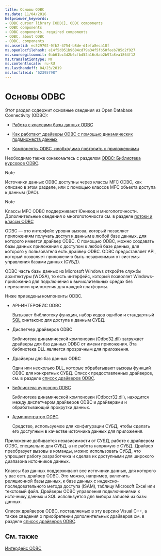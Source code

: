 ```yaml
---
title: Основы ODBC
ms.date: 11/04/2016
helpviewer_keywords:
- ODBC cursor library [ODBC], ODBC components
- ODBC components
- ODBC components, required components
- ODBC, about ODBC
- ODBC, components
ms.assetid: ec529702-0fb2-4754-b8de-d1efa8eca18f
ms.openlocfilehash: e14f5d051b9684cd79a34f5fb50feeb785d2f927
ms.sourcegitcommit: 0ab61bc3d2b6cfbd52a16c6ab2b97a8ea1864f12
ms.translationtype: MT
ms.contentlocale: ru-RU
ms.lasthandoff: 04/23/2019
ms.locfileid: "62395798"
---
```

# <a name="odbc-basics"></a>Основы ODBC

Этот раздел содержит основные сведения из Open Database Connectivity (ODBC):

- [Работа с классами базы данных ODBC](../../data/odbc/odbc-and-the-database-classes.md)

- [Как работают драйверы ODBC с помощью динамических подмножеств данных](../../data/odbc/odbc-driver-requirements-for-dynasets.md)

- [Компоненты ODBC, необходимо повторить с приложениями](../../data/odbc/redistributing-odbc-components-to-your-customers.md)

Необходимо также ознакомьтесь с разделом [ODBC: Библиотека курсоров ODBC](../../data/odbc/odbc-the-odbc-cursor-library.md).

> [!NOTE]
> Источники данных ODBC доступны через классы MFC ODBC, как описано в этом разделе, или с помощью классов MFC объекта доступа к данным (DAO).

> [!NOTE]
> Классы MFC ODBC поддерживают Юникод и многопоточности. Дополнительные сведения о многопоточности см. в разделе [потоки и классы ODBC](../../data/odbc/odbc-classes-and-threads.md)

ODBC — это интерфейс уровня вызова, который позволяет приложениям получать доступ к данным в любой базе данных, для которого имеется драйвер ODBC. С помощью ODBC, можно создавать базы данных приложения с доступом к любой базе данных, для которого у пользователя есть драйвер ODBC. ODBC предоставляет API, который позволяет приложению быть независимым от системы управления базами данных (СУБД).

ODBC часть базы данных из Microsoft Windows откройте службы архитектуры (WOSA), то есть интерфейс, который позволяет Windows-приложения для подключения к вычислительных средах без перезаписи приложения для каждой платформы.

Ниже приведены компоненты ODBC.

- API-ИНТЕРФЕЙС ODBC

   Вызывает библиотеку функции, набор кодов ошибок и стандартный [SQL](../../data/odbc/sql.md) синтаксис для доступа к данным СУБД.

- Диспетчер драйверов ODBC

   Библиотека динамической компоновки (Odbc32.dll) загружает драйверы для баз данных ODBC от имени приложения. Эта библиотека DLL является прозрачным для приложения.

- Драйверы для баз данных ODBC

   Один или несколько DLL, которые обрабатывают вызовы функций ODBC для конкретных СУБД. Список предоставленных драйверов, см. в разделе [список драйверов ODBC](../../data/odbc/odbc-driver-list.md).

- [Библиотека курсоров ODBC](../../data/odbc/odbc-the-odbc-cursor-library.md)

   Библиотека динамической компоновки (Odbccr32.dll), находится между диспетчером драйверов ODBC и драйверами и обрабатывающий прокрутки данных.

- [Администратор ODBC](../../data/odbc/odbc-administrator.md)

   Средство, используемое для конфигурации СУБД, чтобы сделать его доступным в качестве источника данных для приложения.

Приложение добивается независимости от СУБД, работе с драйвером ODBC, специально для СУБД, а не работа напрямую с СУБД. Драйвер преобразует вызовы в команды, можно использовать СУБД, что упрощает работу разработчика и сделав их доступными для широкого диапазона источников данных.

Классы баз данных поддерживают все источники данных, для которого у вас есть драйвер ODBC. Это можно, например, включить реляционной базы данных, к базе данных с индексно-последовательного метода доступа (ISAM), таблицу Microsoft Excel или текстовый файл. Драйверы ODBC управления подключениями к источнику данных и SQL используется для выбора записей из базы данных.

Список драйверов ODBC, поставляемых в эту версию Visual C++, а также сведения о приобретении дополнительных драйверов см. в разделе [список драйверов ODBC](../../data/odbc/odbc-driver-list.md).

## <a name="see-also"></a>См. также

[Интерфейс ODBC](../../data/odbc/open-database-connectivity-odbc.md)